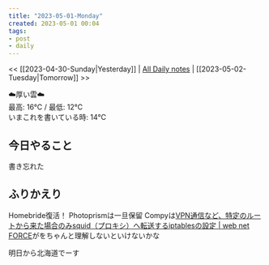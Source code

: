 ```yaml
---
title: "2023-05-01-Monday"
created: 2023-05-01 00:04
tags:
- post
- daily
---
```


<< [[2023-04-30-Sunday|Yesterday]] | [All Daily notes](/tags/daily) | [[2023-05-02-Tuesday|Tomorrow]] >>

☁️厚い雲☁️  
最高: 16℃ / 最低: 12℃  
いまこれを書いている時: 14℃

## 今日やること

書き忘れた

## ふりかえり

Homebride復活！
Photoprismは一旦保留
Compyは[VPN通信など、特定のルートから来た場合のみsquid（プロキシ）へ転送するiptablesの設定 | web net FORCE](https://webnetforce.net/vpn-iptables-dnat-snat/)がをちゃんと理解しないといけないかな

明日から北海道でーす